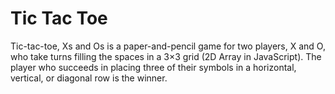 # Tic Tac Toe
Tic-tac-toe, Xs and Os is a paper-and-pencil game for two players, X and O, who take turns filling the spaces in a 3×3 grid (2D Array in JavaScript). The player who succeeds in placing three of their symbols in a horizontal, vertical, or diagonal row is the winner.
